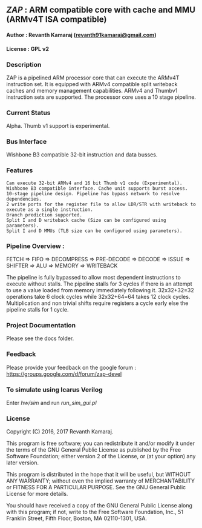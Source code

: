 ## *ZAP* : ARM compatible core with cache and MMU (ARMv4T ISA compatible)

#### Author        : Revanth Kamaraj (revanth91kamaraj@gmail.com)
#### License       : GPL v2

### Description 

ZAP is a pipelined ARM processor core that can execute the ARMv4T instruction
set. It is equipped with ARMv4 compatible split writeback caches and memory 
management capabilities. ARMv4 and Thumbv1 instruction sets are supported.
The processor core uses a 10 stage pipeline.

### Current Status 

Alpha. Thumb v1 support is experimental.

### Bus Interface 
 
Wishbone B3 compatible 32-bit instruction and data busses.

### Features 

    Can execute 32-bit ARMv4 and 16 bit Thumb v1 code (Experimental).
    Wishbone B3 compatible interface. Cache unit supports burst access.
    10-stage pipeline design. Pipeline has bypass network to resolve dependencies.
    2 write ports for the register file to allow LDR/STR with writeback to execute as a single instruction.
    Branch prediction supported.
    Split I and D writeback cache (Size can be configured using parameters).
    Split I and D MMUs (TLB size can be configured using parameters).

### Pipeline Overview :

FETCH => FIFO => DECOMPRESS => PRE-DECODE => DECODE => ISSUE => SHIFTER => ALU => MEMORY => WRITEBACK

The pipeline is fully bypassed to allow most dependent instructions to execute 
without stalls. The pipeline stalls for 3 cycles if there is an attempt to 
use a value loaded from memory immediately following it. 32x32+32=32 
operations take 6 clock cycles while 32x32+64=64 takes 12 clock cycles. 
Multiplication and non trivial shifts require registers a cycle early else 
the pipeline stalls for 1 cycle.

### Project Documentation 

Please see the docs folder.

### Feedback 

Please provide your feedback on the google forum : https://groups.google.com/d/forum/zap-devel

### To simulate using Icarus Verilog 

Enter *hw/sim* and run *run_sim_gui.pl*

### License 

Copyright (C) 2016, 2017 Revanth Kamaraj.

This program is free software; you can redistribute it and/or
modify it under the terms of the GNU General Public License
as published by the Free Software Foundation; either version 2
of the License, or (at your option) any later version.

This program is distributed in the hope that it will be useful,
but WITHOUT ANY WARRANTY; without even the implied warranty of
MERCHANTABILITY or FITNESS FOR A PARTICULAR PURPOSE.  See the
GNU General Public License for more details.

You should have received a copy of the GNU General Public License
along with this program; if not, write to the Free Software
Foundation, Inc., 51 Franklin Street, Fifth Floor, Boston, MA  02110-1301, USA.


